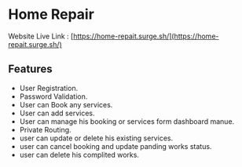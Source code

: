 # Home Repair

Website Live Link : [https://home-repait.surge.sh/](https://home-repait.surge.sh/)
 

## Features

- User Registration.
- Password Validation.
- User can Book any services.
- User can add services.
- User can manage his booking or services form dashboard manue.
- Private Routing.
- user can update or delete his existing services.
- user can cancel booking and update panding works status.
- user can delete his complited works.


